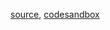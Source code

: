 [source](https://github.com/rrag/react-stockcharts/blob/master/docs/lib/charts/CandleStickChartPanToLoadMore.js), [codesandbox](https://codesandbox.io/s/github/rrag/react-stockcharts-examples2/tree/master/examples/CandleStickChartPanToLoadMore)
